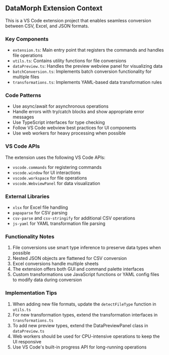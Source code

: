 <!-- Use this file to provide workspace-specific custom instructions to Copilot. For more details, visit https://code.visualstudio.com/docs/copilot/copilot-customization#_use-a-githubcopilotinstructionsmd-file -->

## DataMorph Extension Context

This is a VS Code extension project that enables seamless conversion between CSV, Excel, and JSON formats.

### Key Components

- `extension.ts`: Main entry point that registers the commands and handles file operations
- `utils.ts`: Contains utility functions for file conversions
- `dataPreview.ts`: Handles the preview webview panel for visualizing data
- `batchConversion.ts`: Implements batch conversion functionality for multiple files
- `transformations.ts`: Implements YAML-based data transformation rules

### Code Patterns

- Use async/await for asynchronous operations
- Handle errors with try/catch blocks and show appropriate error messages
- Use TypeScript interfaces for type checking
- Follow VS Code webview best practices for UI components
- Use web workers for heavy processing when possible

### VS Code APIs

The extension uses the following VS Code APIs:

- `vscode.commands` for registering commands
- `vscode.window` for UI interactions
- `vscode.workspace` for file operations
- `vscode.WebviewPanel` for data visualization

### External Libraries

- `xlsx` for Excel file handling
- `papaparse` for CSV parsing
- `csv-parse` and `csv-stringify` for additional CSV operations
- `js-yaml` for YAML transformation file parsing

### Functionality Notes

1. File conversions use smart type inference to preserve data types when possible
2. Nested JSON objects are flattened for CSV conversion
3. Excel conversions handle multiple sheets
4. The extension offers both GUI and command palette interfaces
5. Custom transformations use JavaScript functions or YAML config files to modify data during conversion

### Implementation Tips

1. When adding new file formats, update the `detectFileType` function in `utils.ts`
2. For new transformation types, extend the transformation interfaces in `transformations.ts`
3. To add new preview types, extend the DataPreviewPanel class in `dataPreview.ts`
4. Web workers should be used for CPU-intensive operations to keep the UI responsive
5. Use VS Code's built-in progress API for long-running operations
